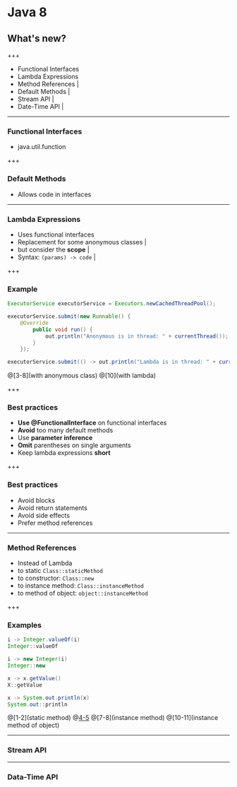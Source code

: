 # Java 8 
## What's new?

+++

- Functional Interfaces
- Lambda Expressions
- Method References |
- Default Methods |
- Stream API |
- Date-Time API |

---

### Functional Interfaces

- java.util.function

+++

### Default Methods

- Allows code in interfaces

---

### Lambda Expressions

- Uses functional interfaces
- Replacement for some anonymous classes |
-   but consider the **scope** | 
- Syntax: `(params) -> code` |

+++

### Example

```java
ExecutorService executorService = Executors.newCachedThreadPool();

executorService.submit(new Runnable() {
    @Override
        public void run() {
            out.println("Anonymous is in thread: " + currentThread());
        }
    });

executorService.submit(() -> out.println("Lambda is in thread: " + currentThread()));
```
@[3-8](with anonymous class)
@[10](with lambda)

+++

### Best practices

- **Use @FunctionalInterface** on functional interfaces
- **Avoid** too many default methods
- Use **parameter inference**
- **Omit** parentheses on single arguments
- Keep lambda expressions **short**

+++

### Best practices

- Avoid blocks
- Avoid return statements
- Avoid side effects
- Prefer method references

---

### Method References

- Instead of Lambda
- to static `Class::staticMethod`
- to constructor: `Class::new`
- to instance method: `Class::instanceMethod`
- to method of object: `object::instanceMethod`

+++

### Examples

```java
i -> Integer.valueOf(i)
Integer::valueOf

i -> new Integer(i)
Integer::new

x -> x.getValue()
X::getValue

x -> System.out.println(x)
System.out::println
```
@[1-2](static method)
@[4-5](constructor)
@[7-8](instance method)
@[10-11](instance method of object)


---

### Stream API

---

### Data-Time API




